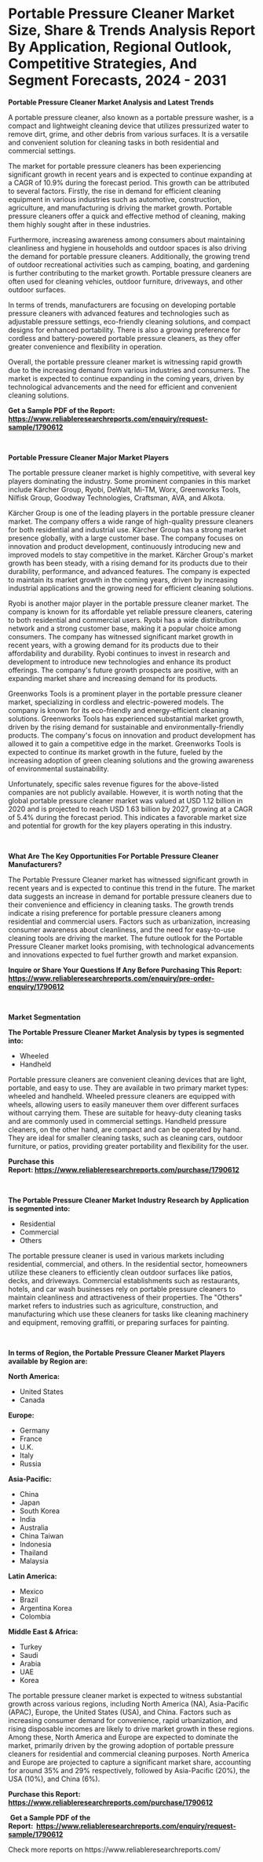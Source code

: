 <p><h1>Portable Pressure Cleaner Market Size, Share & Trends Analysis Report By Application, Regional Outlook, Competitive Strategies, And Segment Forecasts, 2024 - 2031</h1></p><p><strong>Portable Pressure Cleaner Market Analysis and Latest Trends</strong></p>
<p><p>A portable pressure cleaner, also known as a portable pressure washer, is a compact and lightweight cleaning device that utilizes pressurized water to remove dirt, grime, and other debris from various surfaces. It is a versatile and convenient solution for cleaning tasks in both residential and commercial settings.</p><p>The market for portable pressure cleaners has been experiencing significant growth in recent years and is expected to continue expanding at a CAGR of 10.9% during the forecast period. This growth can be attributed to several factors. Firstly, the rise in demand for efficient cleaning equipment in various industries such as automotive, construction, agriculture, and manufacturing is driving the market growth. Portable pressure cleaners offer a quick and effective method of cleaning, making them highly sought after in these industries.</p><p>Furthermore, increasing awareness among consumers about maintaining cleanliness and hygiene in households and outdoor spaces is also driving the demand for portable pressure cleaners. Additionally, the growing trend of outdoor recreational activities such as camping, boating, and gardening is further contributing to the market growth. Portable pressure cleaners are often used for cleaning vehicles, outdoor furniture, driveways, and other outdoor surfaces.</p><p>In terms of trends, manufacturers are focusing on developing portable pressure cleaners with advanced features and technologies such as adjustable pressure settings, eco-friendly cleaning solutions, and compact designs for enhanced portability. There is also a growing preference for cordless and battery-powered portable pressure cleaners, as they offer greater convenience and flexibility in operation.</p><p>Overall, the portable pressure cleaner market is witnessing rapid growth due to the increasing demand from various industries and consumers. The market is expected to continue expanding in the coming years, driven by technological advancements and the need for efficient and convenient cleaning solutions.</p></p>
<p><strong>Get a Sample PDF of the Report:&nbsp; <a href="https://www.reliableresearchreports.com/enquiry/request-sample/1790612">https://www.reliableresearchreports.com/enquiry/request-sample/1790612</a></strong></p>
<p>&nbsp;</p>
<p><strong>Portable Pressure Cleaner Major Market Players</strong></p>
<p><p>The portable pressure cleaner market is highly competitive, with several key players dominating the industry. Some prominent companies in this market include Kärcher Group, Ryobi, DeWalt, Mi-TM, Worx, Greenworks Tools, Nilfisk Group, Goodway Technologies, Craftsman, AVA, and Alkota. </p><p>Kärcher Group is one of the leading players in the portable pressure cleaner market. The company offers a wide range of high-quality pressure cleaners for both residential and industrial use. Kärcher Group has a strong market presence globally, with a large customer base. The company focuses on innovation and product development, continuously introducing new and improved models to stay competitive in the market. Kärcher Group's market growth has been steady, with a rising demand for its products due to their durability, performance, and advanced features. The company is expected to maintain its market growth in the coming years, driven by increasing industrial applications and the growing need for efficient cleaning solutions.</p><p>Ryobi is another major player in the portable pressure cleaner market. The company is known for its affordable yet reliable pressure cleaners, catering to both residential and commercial users. Ryobi has a wide distribution network and a strong customer base, making it a popular choice among consumers. The company has witnessed significant market growth in recent years, with a growing demand for its products due to their affordability and durability. Ryobi continues to invest in research and development to introduce new technologies and enhance its product offerings. The company's future growth prospects are positive, with an expanding market share and increasing demand for its products.</p><p>Greenworks Tools is a prominent player in the portable pressure cleaner market, specializing in cordless and electric-powered models. The company is known for its eco-friendly and energy-efficient cleaning solutions. Greenworks Tools has experienced substantial market growth, driven by the rising demand for sustainable and environmentally-friendly products. The company's focus on innovation and product development has allowed it to gain a competitive edge in the market. Greenworks Tools is expected to continue its market growth in the future, fueled by the increasing adoption of green cleaning solutions and the growing awareness of environmental sustainability.</p><p>Unfortunately, specific sales revenue figures for the above-listed companies are not publicly available. However, it is worth noting that the global portable pressure cleaner market was valued at USD 1.12 billion in 2020 and is projected to reach USD 1.63 billion by 2027, growing at a CAGR of 5.4% during the forecast period. This indicates a favorable market size and potential for growth for the key players operating in this industry.</p></p>
<p>&nbsp;</p>
<p><strong>What Are The Key Opportunities For Portable Pressure Cleaner Manufacturers?</strong></p>
<p><p>The Portable Pressure Cleaner market has witnessed significant growth in recent years and is expected to continue this trend in the future. The market data suggests an increase in demand for portable pressure cleaners due to their convenience and efficiency in cleaning tasks. The growth trends indicate a rising preference for portable pressure cleaners among residential and commercial users. Factors such as urbanization, increasing consumer awareness about cleanliness, and the need for easy-to-use cleaning tools are driving the market. The future outlook for the Portable Pressure Cleaner market looks promising, with technological advancements and innovations expected to fuel further growth and market expansion.</p></p>
<p><strong>Inquire or Share Your Questions If Any Before Purchasing This Report: <a href="https://www.reliableresearchreports.com/enquiry/pre-order-enquiry/1790612">https://www.reliableresearchreports.com/enquiry/pre-order-enquiry/1790612</a></strong></p>
<p>&nbsp;</p>
<p><strong>Market Segmentation</strong></p>
<p><strong>The Portable Pressure Cleaner Market Analysis by types is segmented into:</strong></p>
<p><ul><li>Wheeled</li><li>Handheld</li></ul></p>
<p><p>Portable pressure cleaners are convenient cleaning devices that are light, portable, and easy to use. They are available in two primary market types: wheeled and handheld. Wheeled pressure cleaners are equipped with wheels, allowing users to easily maneuver them over different surfaces without carrying them. These are suitable for heavy-duty cleaning tasks and are commonly used in commercial settings. Handheld pressure cleaners, on the other hand, are compact and can be operated by hand. They are ideal for smaller cleaning tasks, such as cleaning cars, outdoor furniture, or patios, providing greater portability and flexibility for the user.</p></p>
<p><strong>Purchase this Report:&nbsp;<a href="https://www.reliableresearchreports.com/purchase/1790612">https://www.reliableresearchreports.com/purchase/1790612</a></strong></p>
<p>&nbsp;</p>
<p><strong>The Portable Pressure Cleaner Market Industry Research by Application is segmented into:</strong></p>
<p><ul><li>Residential</li><li>Commercial</li><li>Others</li></ul></p>
<p><p>The portable pressure cleaner is used in various markets including residential, commercial, and others. In the residential sector, homeowners utilize these cleaners to efficiently clean outdoor surfaces like patios, decks, and driveways. Commercial establishments such as restaurants, hotels, and car wash businesses rely on portable pressure cleaners to maintain cleanliness and attractiveness of their properties. The "Others" market refers to industries such as agriculture, construction, and manufacturing which use these cleaners for tasks like cleaning machinery and equipment, removing graffiti, or preparing surfaces for painting.</p></p>
<p>&nbsp;</p>
<p><strong>In terms of Region, the Portable Pressure Cleaner Market Players available by Region are:</strong></p>
<p>
    <p> <strong> North America: </strong>
        <ul>
            <li>United States</li>
            <li>Canada</li>
        </ul>
        </p> 
    <p> <strong> Europe: </strong>
        <ul>
            <li>Germany</li>
            <li>France</li>
            <li>U.K.</li>
            <li>Italy</li>
            <li>Russia</li>
        </ul>
        </p> 
    <p> <strong> Asia-Pacific: </strong>
        <ul>
            <li>China</li>
            <li>Japan</li>
            <li>South Korea</li>
            <li>India</li>
            <li>Australia</li>
            <li>China Taiwan</li>
            <li>Indonesia</li>
            <li>Thailand</li>
            <li>Malaysia</li>
        </ul>
        </p> 
    <p> <strong> Latin America: </strong>
        <ul>
            <li>Mexico</li>
            <li>Brazil</li>
            <li>Argentina Korea</li>
            <li>Colombia</li>
        </ul>
        </p> 
    <p> <strong> Middle East & Africa: </strong>
        <ul>
            <li>Turkey</li>
            <li>Saudi</li>
            <li>Arabia</li>
            <li>UAE</li>
            <li>Korea</li>
        </ul>
    </p>
    </p>
<p><p>The portable pressure cleaner market is expected to witness substantial growth across various regions, including North America (NA), Asia-Pacific (APAC), Europe, the United States (USA), and China. Factors such as increasing consumer demand for convenience, rapid urbanization, and rising disposable incomes are likely to drive market growth in these regions. Among these, North America and Europe are expected to dominate the market, primarily driven by the growing adoption of portable pressure cleaners for residential and commercial cleaning purposes. North America and Europe are projected to capture a significant market share, accounting for around 35% and 29% respectively, followed by Asia-Pacific (20%), the USA (10%), and China (6%).</p></p>
<p><strong>Purchase this Report: <a href="https://www.reliableresearchreports.com/purchase/1790612">https://www.reliableresearchreports.com/purchase/1790612</a></strong></p>
<p>&nbsp;<strong>Get a Sample PDF of the Report:&nbsp;&nbsp;<a href="https://www.reliableresearchreports.com/enquiry/request-sample/1790612">https://www.reliableresearchreports.com/enquiry/request-sample/1790612</a></strong></p>
<p><strong></strong></p>
<p>Check more reports on https://www.reliableresearchreports.com/</p>